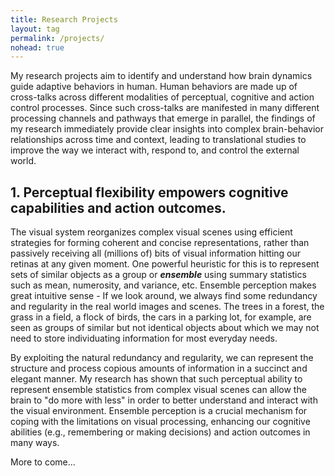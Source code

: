 ```yaml
---
title: Research Projects
layout: tag
permalink: /projects/
nohead: true
---
```

My research projects aim to identify and understand how brain dynamics guide adaptive behaviors in human. Human behaviors are made up of cross-talks across different modalities of perceptual, cognitive and action control processes. Since such cross-talks are manifested in many different processing channels and pathways that emerge in parallel, the findings of my research immediately provide clear insights into complex brain-behavior relationships across time and context, leading to translational studies to improve the way we interact with, respond to, and control the external world.<br/>

## **1. Perceptual flexibility empowers cognitive capabilities and action outcomes.**
The visual system reorganizes complex visual scenes using efficient strategies for forming coherent and concise representations, rather than passively receiving all (millions of) bits of visual information hitting our retinas at any given moment. One powerful heuristic for this is to represent sets of similar objects as a group or **_ensemble_** using summary statistics such as mean, numerosity, and variance, etc. Ensemble perception makes great intuitive sense - If we look around, we always find some redundancy and regularity in the real world images and scenes. The trees in a forest, the grass in a field, a flock of birds, the cars in a parking lot, for example, are seen as groups of similar but not identical objects about which we may not need to store individuating information for most everyday needs. 

By exploiting the natural redundancy and regularity, we can represent the structure and process copious amounts of information in a succinct and elegant manner. My research has shown that such perceptual ability to represent ensemble statistics from complex visual scenes can allow the brain to "do more with less" in order to better understand and interact with the visual environment. Ensemble perception is a crucial mechanism for coping with the limitations on visual processing, enhancing our cognitive abilities (e.g., remembering or making decisions) and action outcomes in many ways. 

More to come... 

